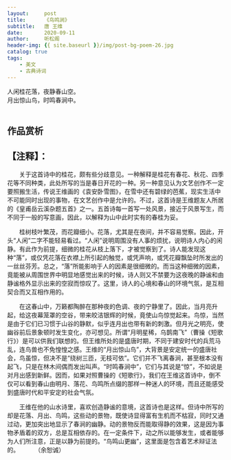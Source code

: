 ```yaml
---
layout:     post
title:      《鸟鸣涧》
subtitle:   唐 王维
date:       2020-09-11
author:     听松阁
header-img: {{ site.baseurl }}/img/post-bg-poem-26.jpg
catalog: true
tags:
    - 美文
    - 古典诗词
---
```



人闲桂花落，夜静春山空。<br>
月出惊山鸟，时鸣春涧中。<br><br>



## 作品赏析
## 【注释】：
　　关于这首诗中的桂花，颇有些分歧意见。一种解释是桂花有春花、秋花、四季花等不同种类，此处所写的当是春日开花的一种。另一种意见认为文艺创作不一定要照搬生活，传说王维画的《袁安卧雪图》，在雪中还有碧绿的芭蕉，现实生活中不可能同时出现的事物，在文艺创作中是允许的。不过，这首诗是王维题友人所居的《皇甫岳云溪杂题五首》之一。五首诗每一首写一处风景，接近于风景写生，而不同于一般的写意画，因此，以解释为山中此时实有的春桂为妥。
  
　　桂树枝叶繁茂，而花瓣细小。花落，尤其是在夜间，并不容易觉察。因此，开头“人闲”二字不能轻易看过。“人闲”说明周围没有人事的烦扰，说明诗人内心的闲静。有此作为前提，细微的桂花从枝上落下，才被觉察到了。诗人能发现这种“落”，或仅凭花落在衣襟上所引起的触觉，或凭声响，或凭花瓣飘坠时所发出的一丝丝芬芳。总之，“落”所能影响于人的因素是很细微的。而当这种细微的因素，竟能被从周围世界中明显地感觉出来的时候，诗人则又不禁要为这夜晚的静谧和由静谧格外显示出来的空寂而惊叹了。这里，诗人的心境和春山的环境气氛，是互相契合而又互相作用的。
  
　　在这春山中，万籁都陶醉在那种夜的色调、夜的宁静里了。因此，当月亮升起，给这夜幕笼罩的空谷，带来皎洁银辉的时候，竟使山鸟惊觉起来。鸟惊，当然是由于它们已习惯于山谷的静默，似乎连月出也带有新的刺激。但月光之明亮，使幽谷前后景象顿时发生变化，亦可想见。所谓“月明星稀，乌鹊南飞”（曹操《短歌行》）是可以供我们联想的。但王维所处的是盛唐时期，不同于建安时代的兵荒马乱，连鸟兽也不免惶惶之感。王维的“月出惊山鸟”，大背景是安定统一的盛唐社会，鸟虽惊，但决不是“绕树三匝，无枝可依”。它们并不飞离春涧，甚至根本没有起飞，只是在林木间偶而发出叫声。“时鸣春涧中”，它们与其说是“惊”，不如说是对月出感到新鲜。因而，如果对照曹操的《短歌行》，我们在王维这首诗中，倒不仅可以看到春山由明月、落花、鸟鸣所点缀的那样一种迷人的环境，而且还能感受到盛唐时代和平安定的社会气氛。
  
　　王维在他的山水诗里，喜欢创造静谧的意境，这首诗也是这样。但诗中所写的却是花落、月出、鸟鸣，这些动的景物，既使诗显得富有生机而不枯寂，同时又通过动，更加突出地显示了春涧的幽静。动的景物反而能取得静的效果，这是因为事物矛盾着的双方，总是互相依存的。在一定条件下，动之所以能够发生，或者能够为人们所注意，正是以静为前提的。“鸟鸣山更幽”，这里面是包含着艺术辩证法的。
　　
（余恕诚）
